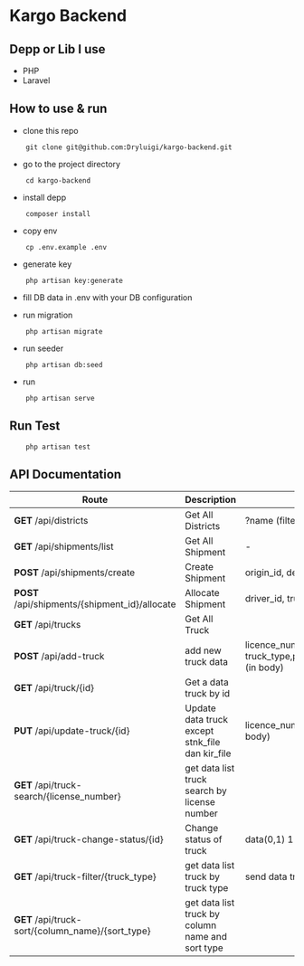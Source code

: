 # Kargo Backend

## Depp or Lib I use

- PHP
- Laravel

## How to use & run

- clone this repo

```
    git clone git@github.com:Dryluigi/kargo-backend.git
```

- go to the project directory

```
    cd kargo-backend
```

- install depp

```
    composer install
```

- copy env
```
    cp .env.example .env
```

- generate key

```
    php artisan key:generate
```

- fill DB data in .env with your DB configuration

- run migration

```
    php artisan migrate
```

- run seeder

```
    php artisan db:seed
```

- run

```
    php artisan serve
```

## Run Test

```
    php artisan test
```

## API Documentation

| Route      | Description | Argument |
| ----------- | ----------- | ----------- |
| __GET__ /api/districts      | Get All Districts       | ?name (filter district name) |
| __GET__ /api/shipments/list      | Get All Shipment       | - |
| __POST__ /api/shipments/create      | Create Shipment       | origin_id, destination_id, loading_date (in body) |
| __POST__ /api/shipments/{shipment_id}/allocate      | Allocate Shipment       | driver_id, truck_id (in body) |
| __GET__ /api/trucks      | Get All Truck       |  |
| __POST__ /api/add-truck      | add new truck data       | licence_number, license_type, truck_type,production_year,stnk_file(nullable),kir_file(nullable) (in body) |
| __GET__ /api/truck/{id}   | Get a data truck by id       |  |
| __PUT__ /api/update-truck/{id}      | Update data truck except stnk_file dan kir_file       | licence_number, license_type, truck_type,production_year (in body)  |
| __GET__ /api/truck-search/{license_number}   | get data list truck search by license number     |  |
| __GET__ /api/truck-change-status/{id}   | Change status of truck       | data(0,1) 1 = active, 0 unactive |
| __GET__ /api/truck-filter/{truck_type}   | get data list truck by truck type     | send data truck type split using ","  |
| __GET__ /api/truck-sort/{column_name}/{sort_type}   | get data list truck by column name and sort type    | |


